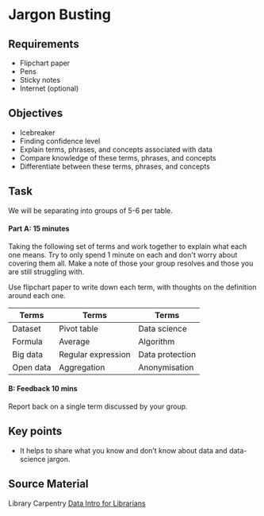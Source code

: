 Jargon Busting
==============

Requirements
------------

- Flipchart paper
- Pens
- Sticky notes
- Internet (optional)

Objectives
----------

- Icebreaker
- Finding confidence level
- Explain terms, phrases, and concepts associated with data
- Compare knowledge of these terms, phrases, and concepts
- Differentiate between these terms, phrases, and concepts

Task
----

We will be separating into groups of 5-6 per table.

#### Part A: 15 minutes

Taking the following set of terms and work together to explain what each one means. Try to only spend 1 minute on each and don't worry about covering them all. Make a note of those your group resolves and those you are still struggling with.

Use flipchart paper to write down each term, with thoughts on the definition around each one.

| Terms | Terms | Terms |
| ----- | ----- | ----- |
| Dataset | Pivot table | Data science |
| Formula | Average | Algorithm |
| Big data | Regular expression | Data protection |
| Open data | Aggregation | Anonymisation |

#### B: Feedback 10 mins

Report back on a single term discussed by your group.

Key points
----------

- It helps to share what you know and don’t know about data and data-science jargon.

Source Material
---------------

Library Carpentry [Data Intro for Librarians](http://data-lessons.github.io/library-data-intro/)
